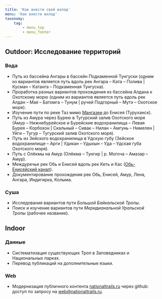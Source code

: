 ```yaml
---
title: 'Как внести свой вклад'
menu: 'Как внести вклад'
taxonomy:
    tag:
        - menu_top
        - menu_footer
---
```


## Outdoor: Исследование территорий
### Вода

* Путь из бассейна Ангары в бассейн Подкаменной Тунгуски (одним из вариантов является путь вдоль рек Ангара – Ката – Полива | Кусман – Катанга – Подкаменная Тунгуска).
* Проработка разных вариантов прохождения из бассейна Алдана к Охотскому морю (одним из вариантов является путь вдоль рек Алдан – Мая – Батомга – Тунум | ручей Подгорный – Мутэ – Охотское море).
* Изучение пути по реке Таз мимо [Мангазеи](https://ru.wikipedia.org/wiki/Мангазея) до Енисея (Туруханск).
* Путь из Амура через Бурею в Тугурский залив Охотского моря (Амур – Нижнебурейское и Бурейские водохранилища – Левая Бурея – Корбохон | Скальный – Сивак – Нилан – Амгунь – Нимелен | Уйги – Тугур – Тугурский залив Охотского моря).
* Путь из Зейского водохранилища в Удскую губу (Зейское водохранилище – Арги | Удикан – Удыхын – Уда – Удская губа Охотского моря).
* Путь с Олёкмы на Амур (Олёкма – Тунгир | р. Могоча – Амазар – Амур).
* Междуречье рек Обь и Енисей вдоль рек Кеть и Кас ([Обь-Енисейский канал](https://ru.wikipedia.org/wiki/Обь-Енисейский_канал)).
* Документирование прохождения рек Обь, Енисей, Амур, Лена, Ангара, Индигирка, Колыма.


### Суша

* Исследования вариантов пути _Большой Байкальской Тропы_.
* Поиск и изучение вариантов пути _Меридианальной Уральской Тропы_ (рабочее название).



## Indoor

### Данные

* Систематизация существующих Троп в Заповедниках и Национальных парках.
* Перевод публикаций на дополнительные языки.


### Web

* Модернизация публичного контента [nationaltrails.ru](/) через github: доступ по запросу на [web@nationaltrails.ru](mailto:web@nationaltrails.ru).